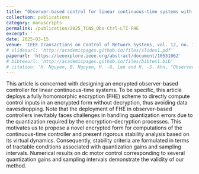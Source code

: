 ```yaml
---
title: "Observer-based control for linear continuous-time systems with fully homomorphic encryption"
collection: publications
category: manuscripts
permalink: /publication/2025_TCNS_Obs-Ctrl-LTI-FHE
excerpt: ''
date: 2025-03-15
venue: 'IEEE Transactions on Control of Network Systems, vol. 12, no. 1, pp. 700-712, March'
# slidesurl: 'http://academicpages.github.io/files/slides1.pdf'
paperurl: 'https://ieeexplore.ieee.org/abstract/document/10531062'
# bibtexurl: 'http://academicpages.github.io/files/bibtex1.bib'
# citation: 'H. Nguyen, B. Nguyen, H. -G. Lee and H. -S. Ahn, "Observer-Based Control for Linear Continuous-Time Systems With Fully Homomorphic Encryption," in IEEE Transactions on Control of Network Systems, vol. 12, no. 1, pp. 700-712, March 2025'
---
```

This article is concerned with designing an encrypted observer-based controller for linear continuous-time systems. To be specific, this article deploys a fully homomorphic encryption (FHE) scheme to directly compute control inputs in an encrypted form without decryption, thus avoiding data eavesdropping. Note that the deployment of FHE in observer-based controllers inevitably faces challenges in handling quantization errors due to the quantization required by the encryption–decryption processes. This motivates us to propose a novel encrypted form for computations of the continuous-time controller and present rigorous stability analysis based on its virtual dynamics. Consequently, stability criteria are formulated in terms of tractable conditions associated with quantization gains and sampling intervals. Numerical results on dc motor control corresponding to several quantization gains and sampling intervals demonstrate the validity of our method.
